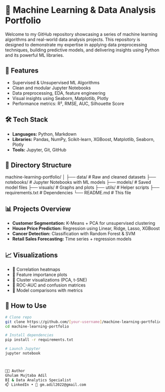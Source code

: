 # 🧠 Machine Learning & Data Analysis Portfolio

Welcome to my GitHub repository showcasing a series of machine learning algorithms and real-world data analysis projects. This repository is designed to demonstrate my expertise in applying data preprocessing techniques, building predictive models, and delivering insights using Python and its powerful ML libraries.

## 🚀 Features

- Supervised & Unsupervised ML Algorithms
- Clean and modular Jupyter Notebooks
- Data preprocessing, EDA, feature engineering
- Visual insights using Seaborn, Matplotlib, Plotly
- Performance metrics: R², RMSE, AUC, Silhouette Score

## 🛠 Tech Stack

- **Languages:** Python, Markdown  
- **Libraries:** Pandas, NumPy, Scikit-learn, XGBoost, Matplotlib, Seaborn, Plotly  
- **Tools:** Jupyter, Git, GitHub

## 📁 Directory Structure

machine-learning-portfolio/
│
├── data/ # Raw and cleaned datasets
├── notebooks/ # Jupyter Notebooks with ML models
├── models/ # Saved model files
├── visuals/ # Graphs and plots
├── utils/ # Helper scripts
├── requirements.txt # Dependencies
└── README.md # This file

## 📊 Projects Overview

- **Customer Segmentation:** K-Means + PCA for unsupervised clustering  
- **House Price Prediction:** Regression using Linear, Ridge, Lasso, XGBoost  
- **Cancer Detection:** Classification with Random Forest & SVM  
- **Retail Sales Forecasting:** Time series + regression models

## 📈 Visualizations

- 📌 Correlation heatmaps  
- 📌 Feature importance plots  
- 📌 Cluster visualizations (PCA, t-SNE)  
- 📌 ROC-AUC and confusion matrices  
- 📌 Model comparisons with metrics

## 🧪 How to Use

```bash
# Clone repo
git clone https://github.com/[your-username]/machine-learning-portfolio.git
cd machine-learning-portfolio

# Install dependencies
pip install -r requirements.txt

# Launch Jupyter
jupyter notebook



👨‍💻 Author
Ghulam Mujtaba Adil
BI & Data Analytics Specialist
📫 LinkedIn • 📧 gm.adil2022@gmail.com
